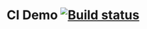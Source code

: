 # CI Demo [![Build status](https://ci.appveyor.com/api/projects/status/pn9u0h3tjwh5y5af?svg=true)](https://ci.appveyor.com/project/Tonya2512/rest)
